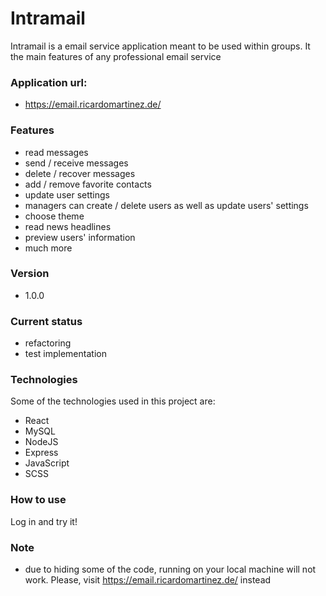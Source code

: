 # Intramail
Intramail is a email service application meant to be used within groups. It the main features of any professional email service

### Application url:
- https://email.ricardomartinez.de/

### Features
- read messages
- send / receive messages
- delete / recover messages
- add / remove favorite contacts
- update user settings
- managers can create / delete users as well as update users' settings
- choose theme
- read news headlines
- preview users' information
- much more

### Version
- 1.0.0

### Current status
- refactoring
- test implementation

### Technologies

Some of the technologies used in this project are:

- React
- MySQL
- NodeJS
- Express
- JavaScript
- SCSS


### How to use
Log in and try it!

### Note
- due to hiding some of the code, running on your local machine will not work. Please, visit https://email.ricardomartinez.de/ instead


[dill]: <https://email.ricardomartinez.de/>
